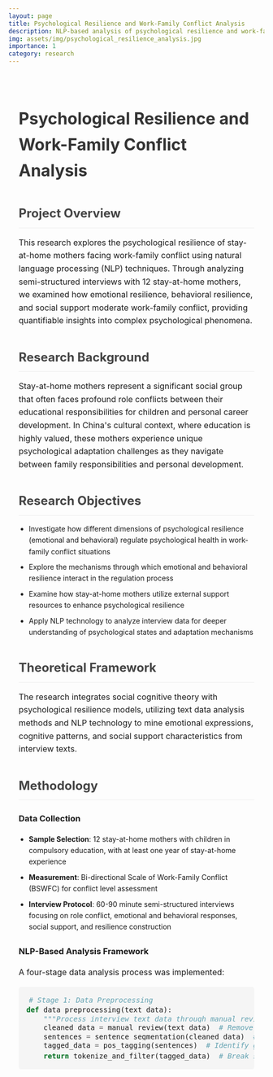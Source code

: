 ```yaml
---
layout: page
title: Psychological Resilience and Work-Family Conflict Analysis
description: NLP-based analysis of psychological resilience and work-family conflict among stay-at-home mothers through semi-structured interviews
img: assets/img/psychological_resilience_analysis.jpg
importance: 1
category: research
---
```


<style>
/* 项目详情页面样式 */
.project-detail-container {
  max-width: 1000px;
  margin: 0 auto;
  padding: 20px;
  line-height: 1.6;
}

.project-detail-container h1 {
  font-size: 32px;
  margin-bottom: 20px;
  color: #333;
}

.project-detail-container h2 {
  font-size: 24px;
  margin-top: 40px;
  margin-bottom: 15px;
  padding-bottom: 8px;
  border-bottom: 1px solid #eee;
  color: #444;
}

.project-detail-container p {
  margin-bottom: 15px;
  font-size: 16px;
}

.project-detail-container ul {
  margin-bottom: 20px;
  padding-left: 20px;
}

.project-detail-container li {
  margin-bottom: 8px;
}

.project-detail-container code {
  background-color: #f5f5f5;
  padding: 2px 5px;
  border-radius: 3px;
  font-family: Consolas, Monaco, 'Andale Mono', monospace;
  font-size: 14px;
}

.project-detail-container pre {
  background-color: #f5f5f5;
  padding: 15px;
  border-radius: 5px;
  overflow: auto;
  margin-bottom: 20px;
}

/* 代码高亮 */
.highlight {
  position: relative;
  margin-bottom: 20px;
  border-radius: 5px;
  overflow: hidden;
}

.highlight pre {
  padding: 15px;
  overflow: auto;
  font-family: Consolas, Monaco, 'Andale Mono', monospace;
  font-size: 14px;
  line-height: 1.5;
}

/* 可选：添加一些响应式设计 */
@media (max-width: 768px) {
  .project-detail-container {
    padding: 15px;
  }
  
  .project-detail-container h1 {
    font-size: 28px;
  }
  
  .project-detail-container h2 {
    font-size: 22px;
  }
}
</style>

<div class="project-detail-container">

# Psychological Resilience and Work-Family Conflict Analysis

## Project Overview
This research explores the psychological resilience of stay-at-home mothers facing work-family conflict using natural language processing (NLP) techniques. Through analyzing semi-structured interviews with 12 stay-at-home mothers, we examined how emotional resilience, behavioral resilience, and social support moderate work-family conflict, providing quantifiable insights into complex psychological phenomena.

## Research Background
Stay-at-home mothers represent a significant social group that often faces profound role conflicts between their educational responsibilities for children and personal career development. In China's cultural context, where education is highly valued, these mothers experience unique psychological adaptation challenges as they navigate between family responsibilities and personal development.

## Research Objectives
* Investigate how different dimensions of psychological resilience (emotional and behavioral) regulate psychological health in work-family conflict situations
* Explore the mechanisms through which emotional and behavioral resilience interact in the regulation process
* Examine how stay-at-home mothers utilize external support resources to enhance psychological resilience
* Apply NLP technology to analyze interview data for deeper understanding of psychological states and adaptation mechanisms

## Theoretical Framework
The research integrates social cognitive theory with psychological resilience models, utilizing text data analysis methods and NLP technology to mine emotional expressions, cognitive patterns, and social support characteristics from interview texts.

## Methodology

### Data Collection
* **Sample Selection**: 12 stay-at-home mothers with children in compulsory education, with at least one year of stay-at-home experience
* **Measurement**: Bi-directional Scale of Work-Family Conflict (BSWFC) for conflict level assessment
* **Interview Protocol**: 60-90 minute semi-structured interviews focusing on role conflict, emotional and behavioral responses, social support, and resilience construction

### NLP-Based Analysis Framework
A four-stage data analysis process was implemented:

```python
# Stage 1: Data Preprocessing
def data_preprocessing(text_data):
    """Process interview text data through manual review, sentence segmentation, and word tagging"""
    cleaned_data = manual_review(text_data)  # Remove irrelevant content and ensure reliability
    sentences = sentence_segmentation(cleaned_data)  # Split text into grammatically coherent sentences
    tagged_data = pos_tagging(sentences)  # Identify grammatical units (nouns, verbs, etc.)
    return tokenize_and_filter(tagged_data)  # Break sentences into semantic units and remove stopwords
